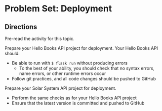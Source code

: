 # Problem Set: Deployment

## Directions

Pre-read the activity for this topic.

Prepare your Hello Books API project for deployment. Your Hello Books API should:

- Be able to run with `$ flask run` without producing errors
  - To the best of your ability, you should check that no syntax errors, name errors, or other runtime errors occur
- Follow git practices, and all code changes should be pushed to GitHub

Prepare your Solar System API project for deployment.

- Perform the same checks as for your Hello Books API project
- Ensure that the latest version is committed and pushed to GitHub
